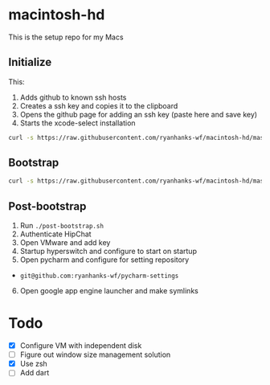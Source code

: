 # macintosh-hd
This is the setup repo for my Macs

## Initialize

This:

1. Adds github to known ssh hosts
2. Creates a ssh key and copies it to the clipboard
3. Opens the github page for adding an ssh key (paste here and save key)
4. Starts the xcode-select installation

```sh
curl -s https://raw.githubusercontent.com/ryanhanks-wf/macintosh-hd/master/initialize.sh | bash
```

## Bootstrap

```sh
curl -s https://raw.githubusercontent.com/ryanhanks-wf/macintosh-hd/master/bootstrap.sh | bash
```
## Post-bootstrap

1. Run `./post-bootstrap.sh`
2. Authenticate HipChat
3. Open VMware and add key
4. Startup hyperswitch and configure to start on startup 
5. Open pycharm and configure for setting repository 
  * `git@github.com:ryanhanks-wf/pycharm-settings`
6. Open google app engine launcher and make symlinks



# Todo
- [x] Configure VM with independent disk
- [ ] Figure out window size management solution
- [x] Use zsh
- [ ] Add dart
